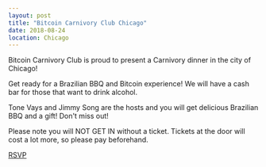 ```yaml
---
layout: post
title: "Bitcoin Carnivory Club Chicago"
date: 2018-08-24
location: Chicago
---
```


Bitcoin Carnivory Club is proud to present a Carnivory dinner in the city of Chicago!

Get ready for a Brazilian BBQ and Bitcoin experience! We will have a cash bar for those that want to drink alcohol.

Tone Vays and Jimmy Song are the hosts and you will get delicious Brazilian BBQ and a gift! Don't miss out!

Please note you will NOT GET IN without a ticket. Tickets at the door will cost a lot more, so please pay beforehand.

[RSVP](https://www.eventbrite.com/e/bitcoin-carnivory-club-chicago-tickets-48786603043)

